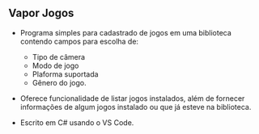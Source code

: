 ## Vapor Jogos

- Programa simples para cadastrado de jogos em uma biblioteca contendo campos para escolha de:
  - Tipo de câmera
  - Modo de jogo
  - Plaforma suportada
  - Gênero do jogo.<br>

- Oferece funcionalidade de listar jogos instalados, além de fornecer informações de algum jogos instalado ou que já esteve na biblioteca.<br>
- Escrito em C# usando o VS Code.
